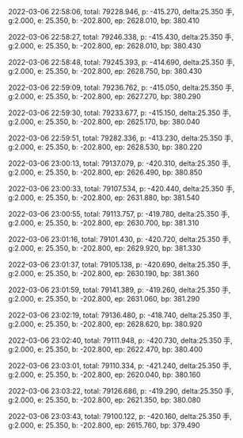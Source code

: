 2022-03-06 22:58:06, total: 79228.946, p: -415.270, delta:25.350 手, g:2.000, e: 25.350, b: -202.800, ep: 2628.010, bp: 380.410

2022-03-06 22:58:27, total: 79246.338, p: -415.430, delta:25.350 手, g:2.000, e: 25.350, b: -202.800, ep: 2628.010, bp: 380.430

2022-03-06 22:58:48, total: 79245.393, p: -414.690, delta:25.350 手, g:2.000, e: 25.350, b: -202.800, ep: 2628.750, bp: 380.430

2022-03-06 22:59:09, total: 79236.762, p: -415.050, delta:25.350 手, g:2.000, e: 25.350, b: -202.800, ep: 2627.270, bp: 380.290

2022-03-06 22:59:30, total: 79233.677, p: -415.150, delta:25.350 手, g:2.000, e: 25.350, b: -202.800, ep: 2625.170, bp: 380.040

2022-03-06 22:59:51, total: 79282.336, p: -413.230, delta:25.350 手, g:2.000, e: 25.350, b: -202.800, ep: 2628.530, bp: 380.220

2022-03-06 23:00:13, total: 79137.079, p: -420.310, delta:25.350 手, g:2.000, e: 25.350, b: -202.800, ep: 2626.490, bp: 380.850

2022-03-06 23:00:33, total: 79107.534, p: -420.440, delta:25.350 手, g:2.000, e: 25.350, b: -202.800, ep: 2631.880, bp: 381.540

2022-03-06 23:00:55, total: 79113.757, p: -419.780, delta:25.350 手, g:2.000, e: 25.350, b: -202.800, ep: 2630.700, bp: 381.310

2022-03-06 23:01:16, total: 79101.430, p: -420.720, delta:25.350 手, g:2.000, e: 25.350, b: -202.800, ep: 2629.920, bp: 381.330

2022-03-06 23:01:37, total: 79105.138, p: -420.690, delta:25.350 手, g:2.000, e: 25.350, b: -202.800, ep: 2630.190, bp: 381.360

2022-03-06 23:01:59, total: 79141.389, p: -419.260, delta:25.350 手, g:2.000, e: 25.350, b: -202.800, ep: 2631.060, bp: 381.290

2022-03-06 23:02:19, total: 79136.480, p: -418.740, delta:25.350 手, g:2.000, e: 25.350, b: -202.800, ep: 2628.620, bp: 380.920

2022-03-06 23:02:40, total: 79111.948, p: -420.730, delta:25.350 手, g:2.000, e: 25.350, b: -202.800, ep: 2622.470, bp: 380.400

2022-03-06 23:03:01, total: 79110.334, p: -421.240, delta:25.350 手, g:2.000, e: 25.350, b: -202.800, ep: 2620.040, bp: 380.160

2022-03-06 23:03:22, total: 79126.686, p: -419.290, delta:25.350 手, g:2.000, e: 25.350, b: -202.800, ep: 2621.350, bp: 380.080

2022-03-06 23:03:43, total: 79100.122, p: -420.160, delta:25.350 手, g:2.000, e: 25.350, b: -202.800, ep: 2615.760, bp: 379.490